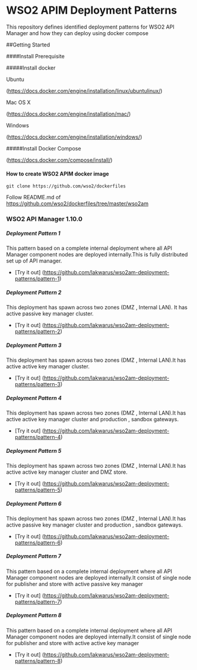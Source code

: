 # WSO2 APIM Deployment Patterns

This repository defines identified deployment patterns for WSO2 API Manager and how they can deploy using docker compose

##Getting Started

####Install Prerequisite

#####Install docker

Ubuntu

(https://docs.docker.com/engine/installation/linux/ubuntulinux/)

Mac OS X

(https://docs.docker.com/engine/installation/mac/)

Windows

(https://docs.docker.com/engine/installation/windows/)


#####Install Docker Compose


(https://docs.docker.com/compose/install/)



#### How to create WSO2 APIM docker image 
```
git clone https://github.com/wso2/dockerfiles
```

Follow README.md of https://github.com/wso2/dockerfiles/tree/master/wso2am


### WSO2 API Manager 1.10.0

##### Deployment Pattern 1

This pattern based on a complete internal deployment where all API Manager component nodes are deployed internally.This is fully distributed set up of API manager.

* [Try it out] (https://github.com/lakwarus/wso2am-deployment-patterns/pattern-1)


##### Deployment Pattern 2

This deployment has spawn across two zones (DMZ , Internal LAN). It has active passive key manager cluster.
* [Try it out] (https://github.com/lakwarus/wso2am-deployment-patterns/pattern-2)

##### Deployment Pattern 3

This deployment has spawn across two zones (DMZ , Internal LAN).It has active active key manager cluster.
* [Try it out] (https://github.com/lakwarus/wso2am-deployment-patterns/pattern-3)


##### Deployment Pattern 4

This deployment has spawn across two zones (DMZ , Internal LAN).It has active active key manager cluster and production , sandbox gateways.
* [Try it out] (https://github.com/lakwarus/wso2am-deployment-patterns/pattern-4)

##### Deployment Pattern 5

This deployment has spawn across two zones (DMZ , Internal LAN).It has active active key manager cluster and DMZ store.
* [Try it out] (https://github.com/lakwarus/wso2am-deployment-patterns/pattern-5)


##### Deployment Pattern 6

This deployment has spawn across two zones (DMZ , Internal LAN).It has active passive key manager cluster and production , sandbox gateways.
* [Try it out] (https://github.com/lakwarus/wso2am-deployment-patterns/pattern-6)


##### Deployment Pattern 7

This pattern based on a complete internal deployment where all API Manager component nodes are deployed internally.It consist of single node for publisher and store with active passive key manager

* [Try it out] (https://github.com/lakwarus/wso2am-deployment-patterns/pattern-7)

##### Deployment Pattern 8

This pattern based on a complete internal deployment where all API Manager component nodes are deployed internally.It consist of single node for publisher and store with active active key manager

* [Try it out] (https://github.com/lakwarus/wso2am-deployment-patterns/pattern-8)













